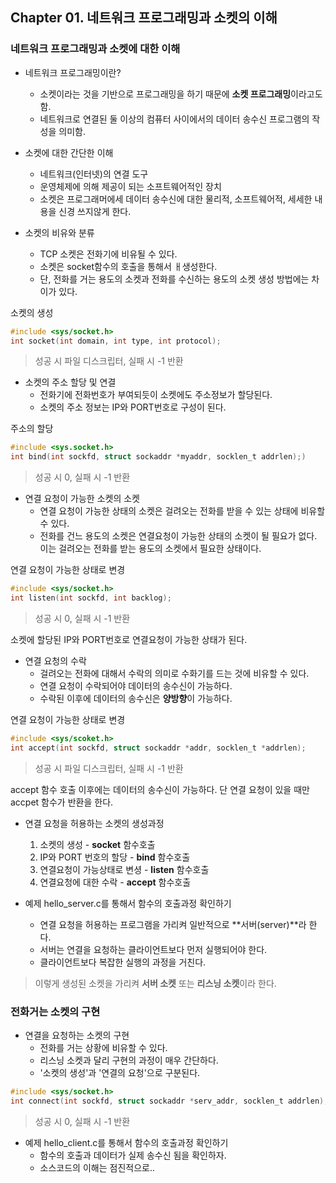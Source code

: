 ## Chapter 01. 네트워크 프로그래밍과 소켓의 이해

### 네트워크 프로그래밍과 소켓에 대한 이해

* 네트워크 프로그래밍이란?
  * 소켓이라는 것을 기반으로 프로그래밍을 하기 때문에 **소켓 프로그래밍**이라고도 함.
  * 네트워크로 연결된 둘 이상의 컴퓨터 사이에서의 데이터 송수신 프로그램의 작성을 의미함.

* 소켓에 대한 간단한 이해
  * 네트워크(인터넷)의 연결 도구
  * 운영체제에 의해 제공이 되는 소프트웨어적인 장치
  * 소켓은 프로그래머에세 데이터 송수신에 대한 물리적, 소프트웨어적, 세세한 내용을 신경 쓰지않게 한다.

* 소켓의 비유와 분류
  * TCP 소켓은 전화기에 비유될 수 있다.
  * 소켓은 socket함수의 호출을 통해서 ㅐ생성한다.
  * 단, 전화를 거는 용도의 소켓과 전화를 수신하는 용도의 소켓 생성 방법에는 차이가 있다.

소켓의 생성
```c
#include <sys/socket.h>
int socket(int domain, int type, int protocol);
```
> 성공 시 파일 디스크립터, 실패 시 -1 반환

* 소켓의 주소 할당 및 연결
  * 전화기에 전화번호가 부여되듯이 소켓에도 주소정보가 할당된다.
  * 소켓의 주소 정보는 IP와 PORT번호로 구성이 된다.

주소의 할당
```c
#include <sys.socket.h>
int bind(int sockfd, struct sockaddr *myaddr, socklen_t addrlen);)
```
> 성공 시 0, 실패 시 -1 반환

* 연결 요청이 가능한 소켓의 소켓
  * 연결 요청이 가능한 상태의 소켓은 걸려오는 전화를 받을 수 있는 상태에 비유할 수 있다.
  * 전화를 건느 용도의 소켓은 연결요청이 가능한 상태의 소켓이 될 필요가 없다. 이는 걸려오는 전화를 받는 용도의 소켓에서 필요한 상태이다.

연결 요청이 가능한 상태로 변경
```c
#include <sys/socket.h>
int listen(int sockfd, int backlog);
```
> 성공 시 0, 실패 시 -1 반환

소켓에 할당된 IP와 PORT번호로 연결요청이 가능한 상태가 된다.

* 연결 요청의 수락
  * 걸려오는 전화에 대해서 수락의 의미로 수화기를 드는 것에 비유할 수 있다.
  * 연결 요청이 수락되어야 데이터의 송수신이 가능하다.
  * 수락된 이후에 데이터의 송수신은 **양방향**이 가능하다.

연결 요청이 가능한 상태로 변경
```c
#include <sys/scoket.h>
int accept(int sockfd, struct sockaddr *addr, socklen_t *addrlen);
```
> 성공 시 파일 디스크립터, 실패 시 -1 반환

accept 함수 호출 이후에는 데이터의 송수신이 가능하다. 단 연결 요청이 있을 때만 accpet 함수가 반환을 한다.

* 연결 요청을 허용하는 소켓의 생성과정
  1. 소켓의 생성 - **socket** 함수호출
  2. IP와 PORT 번호의 할당 - **bind** 함수호출
  3. 연결요청이 가능상태로 변셩 - **listen** 함수호출
  4. 연결요청에 대한 수락 - **accept** 함수호출

* 예제 hello_server.c를 통해서 함수의 호출과정 확인하기
  * 연결 요청을 허용하는 프로그램을 가리켜 일반적으로 **서버(server)**라 한다.
  * 서버는 연결을 요청하는 클라이언트보다 먼저 실행되어야 한다.
  * 클라이언트보다 복잡한 실행의 과정을 거친다.

> 이렇게 생성된 소켓을 가리켜 **서버 소켓** 또는 **리스닝 소켓**이라 한다.

### 전화거는 소켓의 구현

* 연결을 요청하는 소켓의 구현
  * 전화를 거는 상황에 비유할 수 있다.
  * 리스닝 소켓과 달리 구현의 과정이 매우 간단하다.
  * '소켓의 생성'과 '연결의 요청'으로 구분된다.

```c
#include <sys/socket.h>
int connect(int sockfd, struct sockaddr *serv_addr, socklen_t addrlen);
```
> 성공 시 0, 실패 시 -1 반환

* 예제 hello_client.c를 통해서 함수의 호출과정 확인하기
  * 함수의 호출과 데이터가 실제 송수신 됨을 확인하자.
  * 소스코드의 이해는 점진적으로..
